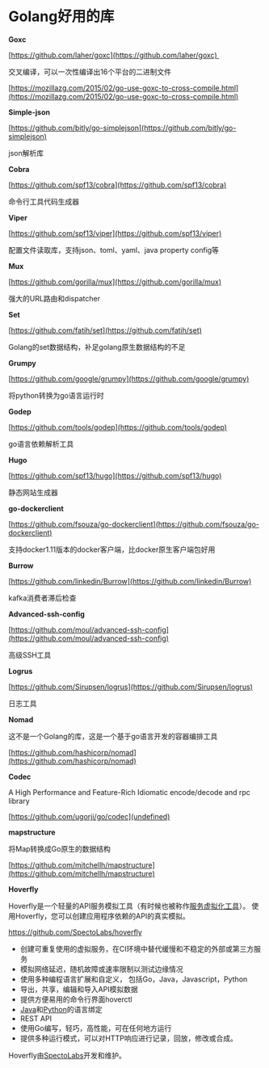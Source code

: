 # Golang好用的库

**Goxc**

[https://github.com/laher/goxc](https://github.com/laher/goxc) 

交叉编译，可以一次性编译出16个平台的二进制文件

[https://mozillazg.com/2015/02/go-use-goxc-to-cross-compile.html](https://mozillazg.com/2015/02/go-use-goxc-to-cross-compile.html)

**Simple-json**

[https://github.com/bitly/go-simplejson](https://github.com/bitly/go-simplejson)

json解析库

**Cobra**

[https://github.com/spf13/cobra](https://github.com/spf13/cobra)

命令行工具代码生成器

**Viper**

[https://github.com/spf13/viper](https://github.com/spf13/viper)

配置文件读取库，支持json、toml、yaml、java property config等

**Mux**

[https://github.com/gorilla/mux](https://github.com/gorilla/mux)

强大的URL路由和dispatcher

**Set**

[https://github.com/fatih/set](https://github.com/fatih/set)

Golang的set数据结构，补足golang原生数据结构的不足

**Grumpy**

[https://github.com/google/grumpy](https://github.com/google/grumpy)

将python转换为go语言运行时

**Godep**

[https://github.com/tools/godep](https://github.com/tools/godep)

go语言依赖解析工具

**Hugo**

[https://github.com/spf13/hugo](https://github.com/spf13/hugo)

静态网站生成器

**go-dockerclient**

[https://github.com/fsouza/go-dockerclient](https://github.com/fsouza/go-dockerclient)

支持docker1.11版本的docker客户端，比docker原生客户端包好用

**Burrow**

[https://github.com/linkedin/Burrow](https://github.com/linkedin/Burrow)

kafka消费者滞后检查

**Advanced-ssh-config**

[https://github.com/moul/advanced-ssh-config](https://github.com/moul/advanced-ssh-config)

高级SSH工具

**Logrus**

[https://github.com/Sirupsen/logrus](https://github.com/Sirupsen/logrus)

日志工具

**Nomad**

这不是一个Golang的库，这是一个基于go语言开发的容器编排工具

[https://github.com/hashicorp/nomad](https://github.com/hashicorp/nomad)

**Codec**

A High Performance and Feature-Rich Idiomatic encode/decode and rpc library

[https://github.com/ugorji/go/codec](undefined)

**mapstructure**

将Map转换成Go原生的数据结构

[https://github.com/mitchellh/mapstructure](https://github.com/mitchellh/mapstructure)

**Hoverfly**

Hoverfly是一个轻量的API服务模拟工具（有时候也被称作[服务虚拟化工具](http://www.infoq.com/cn/news/2013/05/Service-Virtualization)）。 使用Hoverfly，您可以创建应用程序依赖的API的真实模拟。

https://github.com/SpectoLabs/hoverfly

- 创建可重复使用的虚拟服务，在CI环境中替代缓慢和不稳定的外部或第三方服务
- 模拟网络延迟，随机故障或速率限制以测试边缘情况
- 使用多种编程语言扩展和自定义， 包括Go，Java，Javascript，Python
- 导出，共享，编辑和导入API模拟数据
- 提供方便易用的命令行界面hoverctl
- [Java](https://github.com/SpectoLabs/hoverfly-java)和[Python](https://github.com/SpectoLabs/hoverpy)的语言绑定
- REST API
- 使用Go编写，轻巧，高性能，可在任何地方运行
- 提供多种运行模式，可以对HTTP响应进行记录，回放，修改或合成。

Hoverfly由[SpectoLabs](http://specto.io/)开发和维护。